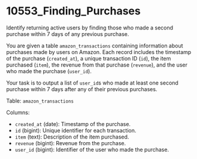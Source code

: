 # 10553_Finding_Purchases

Identify returning active users by finding those who made a second purchase within 7 days of any previous purchase.

You are given a table `amazon_transactions` containing information about purchases made by users on Amazon. Each record includes the timestamp of the purchase (`created_at`), a unique transaction ID (`id`), the item purchased (`item`), the revenue from that purchase (`revenue`), and the user who made the purchase (`user_id`).

Your task is to output a list of `user_id`s who made at least one second purchase within 7 days after any of their previous purchases.

Table: `amazon_transactions`

Columns:
- `created_at` (date): Timestamp of the purchase.
- `id` (bigint): Unique identifier for each transaction.
- `item` (text): Description of the item purchased.
- `revenue` (bigint): Revenue from the purchase.
- `user_id` (bigint): Identifier of the user who made the purchase.
